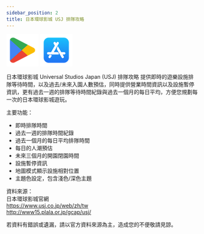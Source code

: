 ```yaml
---
sidebar_position: 2
title: 日本環球影城 USJ 排隊攻略
---
```


[![google play](./img/google_play_logo.png)](https://play.google.com/store/apps/details?id=com.src.app.universalstudios.japanresort) [![app store](./img/apple_store_logo.png)](https://apps.apple.com/us/app/usj-waiting-time-unofficial/id6450736175)

日本環球影城 Universal Studios Japan (USJ) 排隊攻略 提供即時的遊樂設施排隊等待時間，以及過去/未來入園人數預估，同時提供營業時間資訊以及設施暫停資訊，更有過去一週的排隊等待時間紀錄與過去一個月的每日平均，方便您規劃每一次的日本環球影城遊玩。

主要功能：
* 即時排隊時間
* 過去一週的排隊時間紀錄
* 過去一個月的每日平均排隊時間
* 每日的人潮預估
* 未來三個月的開園閉園時間
* 設施暫停資訊
* 地圖模式顯示設施相對位置
* 主題色設定，包含淺色/深色主題

資料來源：  
日本環球影城官網   
https://www.usj.co.jp/web/zh/tw  
http://www15.plala.or.jp/gcap/usj/

若資料有錯誤或遺漏，請以官方資料來源為主，造成您的不便敬請見諒。